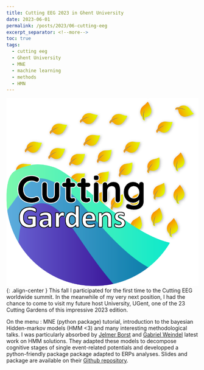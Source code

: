 ```yaml
---
title: Cutting EEG 2023 in Ghent University
date: 2023-06-01
permalink: /posts/2023/06-cutting-eeg
excerpt_separator: <!--more-->
toc: true
tags:
  - cutting eeg
  - Ghent University
  - MNE
  - machine learning
  - methods
  - HMN
---
```


![](/images/posts/post6/cutting-eeg.PNG){: .align-center }
This fall I participated for the first time to the Cutting EEG worldwide summit. 
In the meanwhile of my very next position, I had the chance to come to visit my future host University, UGent, 
one of the 23 Cutting Gardens of this impressive 2023 edition. 

On the menu : MNE (python package) tutorial, introduction to the bayesian Hidden-markov models (HMM <3) and many interesting methodological talks. 
I was particularly absorbed by [Jelmer Borst](https://www.jelmerborst.nl/) and [Gabriel Weindel](https://gweindel.github.io/) latest work on HMM solutions. 
They adapted these models to decompose cognitive stages of single event-related potentials and developped a python-friendly package package adapted to ERPs analyses. 
Slides and package are available on their [Github repository](https://github.com/GWeindel/hsmm_mvpy).
<!--more-->


